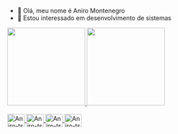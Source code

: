 - 👋 Olá, meu nome é Aniro Montenegro
- 👀 Estou interessado em desenvolvimento de sistemas






<div>

  <a href= "https://github.com/Aniro-Montenegro/Aniro-Montenegro">
      <img height="180em" src="https://github-readme-stats.vercel.app/api?username=Aniro-Montenegro&show_icons=true&theme=dracula&include_all_commits-true&count_private-true"/>
   <img height="180em" src="https://github-readme-stats.vercel.app/api/top-langs/?username=Aniro-Montenegro&layout=compact&langs_count=16&theme=dracula"/>
   
</div>

 <div style="display:inline_block"><br>
  <img align="center" alt= "Aniro-ts" height="30" width="40" src="https://cdn.jsdelivr.net/gh/devicons/devicon/icons/typescript/typescript-original.svg"/>
   <img align="center" alt= "Aniro-ts" height="30" width="40" src="https://cdn.jsdelivr.net/gh/devicons/devicon/icons/flutter/flutter-original.svg" />
  <img align="center" alt= "Aniro-ts" height="30" width="40" src="https://cdn.jsdelivr.net/gh/devicons/devicon/icons/python/python-original-wordmark.svg" />
   <img align="center" alt= "Aniro-ts" height="30" width="40" src="https://cdn.jsdelivr.net/gh/devicons/devicon/icons/c/c-original.svg" />

 </div>

